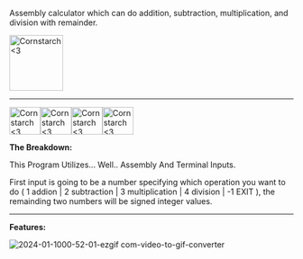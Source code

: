 Assembly calculator which can do addition, subtraction, multiplication, and division with remainder.

 <img src="https://github.com/Kingerthanu/assembly_Calculator/assets/76754592/cfc8ff39-ba03-4f76-b2ba-87d215e8ed75" alt="Cornstarch <3" width="95" height="99">

----------------------------------------------
<img src="https://github.com/Kingerthanu/assembly_Calculator/assets/76754592/2b13929f-092b-4d8c-88e8-5b87df4b7941" alt="Cornstarch <3" width="55" height="49"><img src="https://github.com/Kingerthanu/assembly_Calculator/assets/76754592/2b13929f-092b-4d8c-88e8-5b87df4b7941" alt="Cornstarch <3" width="55" height="49"><img src="https://github.com/Kingerthanu/assembly_Calculator/assets/76754592/2b13929f-092b-4d8c-88e8-5b87df4b7941" alt="Cornstarch <3" width="55" height="49"><img src="https://github.com/Kingerthanu/assembly_Calculator/assets/76754592/2b13929f-092b-4d8c-88e8-5b87df4b7941" alt="Cornstarch <3" width="55" height="49">



**The Breakdown:**

 This Program Utilizes... Well.. Assembly And Terminal Inputs.

 First input is going to be a number specifying which operation you want to do ( 1 addion | 2 subtraction | 3 multiplication | 4 division | -1 EXIT ), the remainding two numbers will be signed integer values.


----------------------------------------------

**Features:**
 
 ![2024-01-1000-52-01-ezgif com-video-to-gif-converter](https://github.com/Kingerthanu/assembly_Calculator/assets/76754592/0e1135ae-4c63-49b0-b530-20a613c43cbe)
